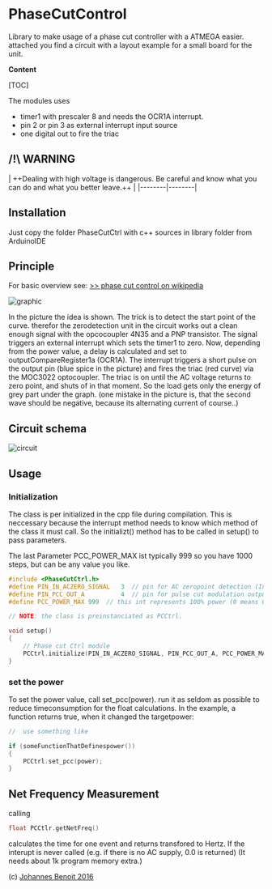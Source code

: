# PhaseCutControl #

Library to make usage of a phase cut controller with a ATMEGA easier.
attached you find a circuit with a layout example for a small board for the unit.

**Content**

[TOC]

The modules uses
* timer1 with prescaler 8 and needs the OCR1A interrupt.
* pin 2 or pin 3 as external interrupt input source
* one digital out to fire the triac



## /!\ WARNING
| ++Dealing with high voltage is dangerous. Be careful and know what you can do and what you better leave.++ |
|--------|--------|


## Installation ##

Just copy the folder PhaseCutCtrl with c++ sources in library folder from ArduinoIDE


## Principle ##

For basic overview see: [>> phase cut control on wikipedia](https://en.wikipedia.org/wiki/Phase-fired_controllers)


![graphic](https://upload.wikimedia.org/wikipedia/commons/0/07/Regulated_rectifier.gif)

In the picture the idea is shown. The trick is to detect the start point of the curve. therefor the zerodetection unit in the circuit works out a clean enough signal with the opcocoupler 4N35 and a PNP transistor.
The signal triggers an external interrupt which sets the timer1 to zero.
Now, depending from the power value, a delay is calculated and set to outputCompareRegister1a (OCR1A). The interrupt triggers a short pulse on the output pin (blue spice in the picture) and fires the triac (red curve) via the MOC3022 optocoupler. The triac is on until the AC voltage returns to zero point, and shuts of in that moment. So the load gets only the energy of grey part under the graph.
(one mistake in the picture is, that the second wave should be negative, because its alternating current of course..)

## Circuit schema ##

![circuit](https://bitbucket.org/benoitjoh/atmwm/downloads/pcc_circuit.png)



## Usage ##

### Initialization
The class is per initialized in the cpp file during compilation. This is neccessary because the interrupt method needs to know which method of the class it must call.
So the initializt() method has to be called in setup() to pass parameters.

The last Parameter PCC_POWER_MAX ist typically 999 so you have 1000 steps, but can be any value you like. 


```c++
#include <PhaseCutCtrl.h>
#define PIN_IN_ACZERO_SIGNAL   3  // pin for AC zeropoint detection (Interrupt source, so can only be 2 or 3)
#define PIN_PCC_OUT_A          4  // pin for pulse cut modulation output
#define PCC_POWER_MAX 999  // this int represents 100% power (0 means 0%)

// NOTE: the class is preinstanciated as PCCtrl.

void setup()
{
    // Phase cut Ctrl module
    PCCtrl.initialize(PIN_IN_ACZERO_SIGNAL, PIN_PCC_OUT_A, PCC_POWER_MAX);
}


```

### set the power ###

To set the power value, call set_pcc(power). run it as seldom as possible to reduce timeconsumption for the float calculations.
In the example, a function returns true, when it changed the targetpower:
```c++
//  use something like

if (someFunctionThatDefinespower())
{
    PCCtrl.set_pcc(power);
}

```

## Net Frequency Measurement

calling

```c++
float PCCtlr.getNetFreq()
```

calculates the time for one event and returns transfored to Hertz.
If the interupt is never called (e.g. if there is no AC supply, 0.0 is returned)
(It needs about 1k program memory extra.)

(c) [Johannes Benoit 2016](mailto:jbenoit@t-online.de)


